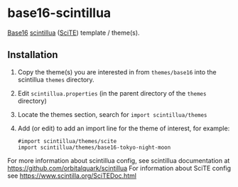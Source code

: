 # base16-scintillua

[Base16](https://github.com/tinted-theming/home/blob/main/styling.md) [scintillua](https://github.com/orbitalquark/scintillua) ([SciTE](https://scintilla.org/SciTE.html)) template / theme(s).

## Installation

 1. Copy the theme(s) you are interested in from `themes/base16` into the scintillua `themes` directory.
 2. Edit `scintillua.properties` (in the parent directory of the `themes` directory)
 3. Locate the themes section, search for `import scintillua/themes`
 4. Add (or edit) to add an import line for the theme of interest, for example:

        #import scintillua/themes/scite
        import scintillua/themes/base16-tokyo-night-moon

For more information about scintillua config, see scintillua documentation at https://github.com/orbitalquark/scintillua
For information about SciTE config see https://www.scintilla.org/SciTEDoc.html
